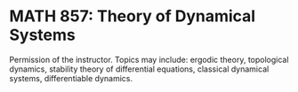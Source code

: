 # MATH 857: Theory of Dynamical Systems

Permission of the instructor. Topics may include: ergodic theory, topological dynamics, stability theory of differential equations, classical dynamical systems, differentiable dynamics.